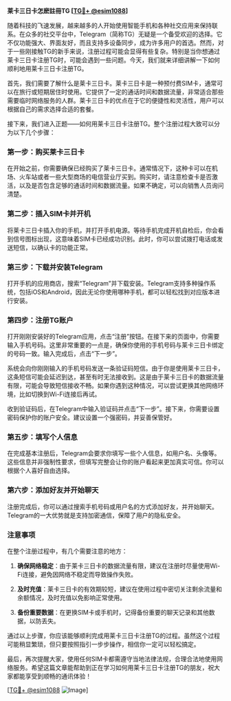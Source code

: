 **莱卡三日卡怎麽註冊TG [[TG💪+ @esim1088](https://t.me/s/esim1088)]**

随着科技的飞速发展，越来越多的人开始使用智能手机和各种社交应用来保持联系。在众多的社交平台中，Telegram（简称TG）无疑是一个备受欢迎的选择。它不仅功能强大、界面友好，而且支持多设备同步，成为许多用户的首选。然而，对于一些刚接触TG的新手来说，注册过程可能会显得有些复杂。特别是当你想通过莱卡三日卡注册TG时，可能会遇到一些问题。今天，我们就来详细讲解一下如何顺利地用莱卡三日卡注册TG。

首先，我们需要了解什么是莱卡三日卡。莱卡三日卡是一种预付费SIM卡，通常可以在旅行或短期居住时使用。它提供了一定的通话时间和数据流量，非常适合那些需要临时网络服务的人群。莱卡三日卡的优点在于它的便捷性和灵活性，用户可以根据自己的需求选择合适的套餐。

接下来，我们进入正题——如何用莱卡三日卡注册TG。整个注册过程大致可以分为以下几个步骤：

### 第一步：购买莱卡三日卡

在开始之前，你需要确保已经购买了莱卡三日卡。通常情况下，这种卡可以在机场、火车站或者一些大型商场的电信营业厅买到。购买时，请注意检查卡是否激活，以及是否包含足够的通话时间和数据流量。如果不确定，可以向销售人员询问清楚。

### 第二步：插入SIM卡并开机

将莱卡三日卡插入你的手机，并打开手机电源。等待手机完成开机自检后，你会看到信号图标出现，这意味着SIM卡已经成功识别。此时，你可以尝试拨打电话或发送短信，以确认卡的功能正常。

### 第三步：下载并安装Telegram

打开手机的应用商店，搜索“Telegram”并下载安装。Telegram支持多种操作系统，包括iOS和Android，因此无论你使用哪种手机，都可以轻松找到对应版本进行安装。

### 第四步：注册TG账户

打开刚刚安装好的Telegram应用，点击“注册”按钮。在接下来的页面中，你需要输入手机号码。这里非常重要的一点是，确保你使用的手机号码与莱卡三日卡绑定的号码一致。输入完成后，点击“下一步”。

系统会向你刚刚输入的手机号码发送一条验证码短信。由于你是使用莱卡三日卡，这条短信可能会延迟到达，甚至有时无法接收到。这是由于莱卡三日卡的数据流量有限，可能会导致短信接收不畅。如果你遇到这种情况，可以尝试更换其他网络环境，比如切换到Wi-Fi连接后再试。

收到验证码后，在Telegram中输入验证码并点击“下一步”。接下来，你需要设置密码保护你的账户安全。建议设置一个强密码，并妥善保管好。

### 第五步：填写个人信息

在完成基本注册后，Telegram会要求你填写一些个人信息，如用户名、头像等。这些信息并非强制性要求，但填写完整会让你的账户看起来更加真实可信。你可以根据个人喜好自由选择。

### 第六步：添加好友并开始聊天

注册完成后，你可以通过搜索手机号码或用户名的方式添加好友，并开始聊天。Telegram的一大优势就是支持加密通信，保障了用户的隐私安全。

### 注意事项

在整个注册过程中，有几个需要注意的地方：

1. **确保网络稳定**：由于莱卡三日卡的数据流量有限，建议在注册时尽量使用Wi-Fi连接，避免因网络不稳定而导致操作失败。
   
2. **及时充值**：莱卡三日卡的有效期较短，建议在使用过程中密切关注剩余流量和余额情况，及时充值以免影响正常使用。

3. **备份重要数据**：在更换SIM卡或手机时，记得备份重要的聊天记录和其他数据，以防丢失。

通过以上步骤，你应该能够顺利完成用莱卡三日卡注册TG的过程。虽然这个过程可能稍显繁琐，但只要按照指引一步步操作，相信你一定可以轻松搞定。

最后，再次提醒大家，使用任何SIM卡都需遵守当地法律法规，合理合法地使用网络服务。希望这篇文章能帮助到正在学习如何用莱卡三日卡注册TG的朋友，祝大家都能享受到顺畅的通讯体验！

[[TG💪+ @esim1088](https://t.me/s/esim1088) ![Image](https://i.postimg.cc/4NQfJmqS/Snipaste-2025-05-13-00-14-12.png)]